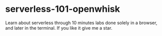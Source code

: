 # serverless-101-openwhisk
Learn about serverless through 10 minutes labs done solely in a browser, and later in the terminal. If you like it give me a star.
